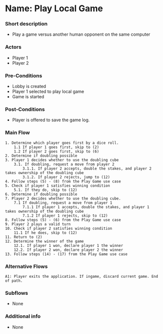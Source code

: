 # Name: Play Local Game 

### Short description
- Play a game versus another human opponent on the same computer
  
### Actors
- Player 1
- Player 2

### Pre-Conditions
- Lobby is created
- Player 1 selected to play local game
- Game is started

### Post-Conditions 
- Player is offered to save the game log.

### Main Flow

```
1. Determine which player goes first by a dice roll.
    1.1 If player 1 goes first, skip to (2)
    1.2 If player 2 goes first, skip to (6)
2. Determine if doubling possible
3. Player 1 decides whether to use the doubling cube    
    3.1. If doubling, request a move from player 2
        3.1.1. If player 2 accepts, double the stakes, and player 2 takes ownership of the doubling cube  
        3.1.2. If player 2 rejects, jump to (12)  
4. Follow steps (5) - (8) from the Play Game use case
5. Check if player 1 satisfies winning condition  
    5.1. If they do, skip to (12)  
6. Determine if doubling possible
7. Player 2 decides whether to use the doubling cube.
    7.1 If doubling, request a move from player 1
        7.1.1 If player 1 accepts, double the stakes, and player 1 takes ownership of the doubling cube
        7.1.2 If player 1 rejects, skip to (12)
8. Follow steps (5) - (6) from the Play Game use case
9. Player 2 plays a valid turn
10. Check if player 2 satisfies winning condition
    11.1 If he does, skip to (12)
11. Return to (2)
12. Determine the winner of the game  
    12.1. If player 1 won, declare player 1 the winner  
    12.2. If player 2 won, declare player 2 the winner
13. Follow steps (14) - (17) from the Play Game use case

```

### Alternative Flows
```
A1: Player exits the application. If ingame, discard current game. End of path.
```

### Subflows
- None

### Additional info
- None

